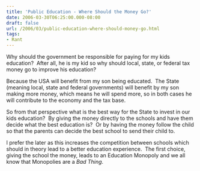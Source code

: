 ```yaml
---
title: 'Public Education - Where Should the Money Go?'
date: 2006-03-30T06:25:00.000-08:00
draft: false
url: /2006/03/public-education-where-should-money-go.html
tags: 
- Rant
---
```


Why should the government be responsible for paying for my kids education?  After all, he is my kid so why should local, state, or federal tax money go to improve his education?

Because the USA will benefit from my son being educated.  The State (meaning local, state and federal governments) will benefit by my son making more money, which means he will spend more, so in both cases he will contribute to the economy and the tax base.

So from that perspective what is the best way for the State to invest in our kids education?  By giving the money directly to the schools and have them decide what the best education is?  Or by having the money follow the child so that the parents can decide the best school to send their child to.

I prefer the later as this increases the competition between schools which should in theory lead to a better education experience.  The first choice, giving the school the money, leads to an Education Monopoly and we all know that Monopolies are a _Bad Thing_.